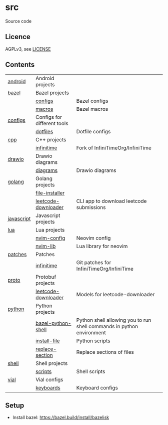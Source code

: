 # src

Source code

## Licence

AGPLv3, see [LICENSE](./LICENSE.txt)

## Contents

<!-- README_CONTENTS START -->
<table>
<tr><td><a href=./android>android</a></td><td> Android projects</td></tr>
<tr><td><a href=./bazel>bazel</a></td><td> Bazel projects</td></tr>
<tr><td></td><td><a href=./bazel/configs>configs</a></td><td> Bazel configs</td></tr>
<tr><td></td><td><a href=./bazel/macros>macros</a></td><td> Bazel macros</td></tr>
<tr><td><a href=./configs>configs</a></td><td> Configs for different tools</td></tr>
<tr><td></td><td><a href=./configs/dotfiles>dotfiles</a></td><td> Dotfile configs</td></tr>
<tr><td><a href=./cpp>cpp</a></td><td> C++ projects</td></tr>
<tr><td></td><td><a href=./cpp/infinitime>infinitime</a></td><td> Fork of InfiniTimeOrg/InfiniTime</td></tr>
<tr><td><a href=./drawio>drawio</a></td><td> Drawio diagrams</td></tr>
<tr><td></td><td><a href=./drawio/diagrams>diagrams</a></td><td> Drawio diagrams</td></tr>
<tr><td><a href=./golang>golang</a></td><td> Golang projects</td></tr>
<tr><td></td><td><a href=./golang/file-installer>file-installer</a></td><td></td></tr>
<tr><td></td><td><a href=./golang/leetcode-downloader>leetcode-downloader</a></td><td> CLI app to download leetcode submissions</td></tr>
<tr><td><a href=./javascript>javascript</a></td><td> Javascript projects</td></tr>
<tr><td><a href=./lua>lua</a></td><td> Lua projects</td></tr>
<tr><td></td><td><a href=./lua/nvim-config>nvim-config</a></td><td> Neovim config</td></tr>
<tr><td></td><td><a href=./lua/nvim-lib>nvim-lib</a></td><td> Lua library for neovim</td></tr>
<tr><td><a href=./patches>patches</a></td><td> Patches</td></tr>
<tr><td></td><td><a href=./patches/infinitime>infinitime</a></td><td> Git patches for InfiniTimeOrg/InfiniTime</td></tr>
<tr><td><a href=./proto>proto</a></td><td> Protobuf projects</td></tr>
<tr><td></td><td><a href=./proto/leetcode-downloader>leetcode-downloader</a></td><td> Models for leetcode-downloader</td></tr>
<tr><td><a href=./python>python</a></td><td> Python projects</td></tr>
<tr><td></td><td><a href=./python/bazel-python-shell>bazel-python-shell</a></td><td> Python shell allowing you to run shell commands in python environment</td></tr>
<tr><td></td><td><a href=./python/install-file>install-file</a></td><td> Python scripts</td></tr>
<tr><td></td><td><a href=./python/replace-section>replace-section</a></td><td> Replace sections of files</td></tr>
<tr><td><a href=./shell>shell</a></td><td> Shell projects</td></tr>
<tr><td></td><td><a href=./shell/scripts>scripts</a></td><td> Shell scripts</td></tr>
<tr><td><a href=./vial>vial</a></td><td> Vial configs</td></tr>
<tr><td></td><td><a href=./vial/keyboards>keyboards</a></td><td> Keyboard configs</td></tr>
</table>
<!-- README_CONTENTS END -->

## Setup

- Install bazel: https://bazel.build/install/bazelisk
